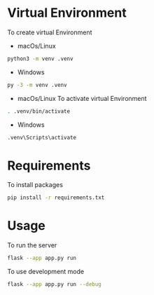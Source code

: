 # Virtual Environment

To create virtual Environment

- macOs/Linux

```bash
python3 -m venv .venv
```

- Windows

```bash
py -3 -m venv .venv
```

- macOs/Linux To activate virtual Environment

```bash
. .venv/bin/activate
```

- Windows

```bash
.venv\Scripts\activate
```

# Requirements

To install packages

```bash
pip install -r requirements.txt
```

# Usage

To run the server

```bash
flask --app app.py run
```

To use development mode

```bash
flask --app app.py run --debug
```
